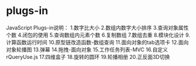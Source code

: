 # plugs-in
JavaScript Plugs-in说明： 
1.数字比大小 
2.数组内数字大小排序 
3.查询对象属性个数 
4.闭包的使用 
5.查询数组内元素个数 
6.复制数组 
7.数组去重 
8.模块化设计 
9.计算函数运行时间 
10.原型链改造函数-数组查询 
11.面向对象的tab选项卡 
12.面向对象轮播图 
13.弹幕 
14.拖拽-面向对象 
15.工作任务列表-MVC 
16.自定义rQueryUse.js 
17.四维盒子 
18.旋转的圆环 
19.轮播相册 
20.正反面3D切换
